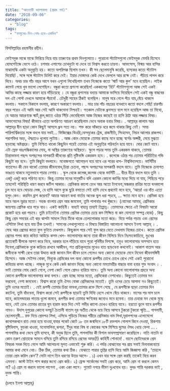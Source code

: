 ```yaml
---
title: "আততায়ী ভালোবাসা (প্রথম পর্ব)"
date: "2018-09-06"
categories: 
  - "blog"
tags: 
  - "ফাগুনের-দিন-শেষ-হবে-একদিন"
---
```


বিসমিল্লাহির রহমানীর রহীম।

ফেইসবুক মাঝে মাঝে ফিরিয়ে নিয়ে যায় তারুণ্যের প্রথম দিনগুলোতে। পুরোনো স্ট্যাটাসগুলো ফেইসবুক মেমরি হিসেবে হোমপেইজে ভেসে ওঠে। চশমার এপাশের চোখদুটো যা দেখে তা বিশ্বাস করতে চায়না। আফসোস, বিস্ময় আর হাসির মাঝামাঝি একটা অনুভূতি হয়। কতো অপরিপক্ক ছিলাম তখন। কী সব ছেলেমানুষি করেছি, হাস্যকর কতো স্ট্যাটাস দিয়েছি! . সঙ্গে সঙ্গে স্ট্যাটাস ডিলিট করে দেই। ইয়ার দোস্তদের কেউ দেখে ফেললে আর রক্ষে নেই। পঁচিয়ে পাগল করে দিবে। অথচ চার পাঁচ বছর আগে যখন এগুলো লিখেছিলাম তখন নিজেকে কতো ‘স্মার্ট আর কুল’ মনে হয়েছিল। লাইক কমেন্ট পেয়ে খুব ভালো লেগেছিল। বন্ধুরা কতো প্রশংসা করেছিল! এককালের ‘হিট’ স্ট্যাটাসগুলো আজ সেই একই আমির কাছে লজ্জার কারণ হয়ে দাঁড়িয়েছে । যে বন্ধুরা প্রশংসার বন্যায় আমাকে ভাসিয়ে দিয়েছিল সেই একই বন্ধু বান্ধবের দল এই পোস্ট দেখলে আমাকে পঁচাবে! . চৌধুরী সাহেব ঠিকই বলেছিল। মানুষ মরে গেলে পঁচে যায়,বেঁচে থাকলে বদলায়। সকালে বিকালে বদলায়, কারণে অকারণে বদলায়। . মাত্র চার পাঁচ বছরের ব্যবধানে কতো বদলে গেছি! চারপাঁচ বছর পরেও এই আমি আর সেই আমি থাকবোনা নিশ্চয়ই। গতকাল যেটাকে ধ্রুবসত্য বলে মনে হয়েছিল আজ তা মিথ্যে, যে আচার আচরণকে স্মার্ট,কুল,জাতে ওঠার সিঁড়ি ভেবেছিলাম আজ নিজের কাছেই তা হাসি ঠাট্টা আর লজ্জার বিষয়। আফসোসের বিষয়! কীভাবে এতো অপরিণত আচরণ করেছিলাম ভেবে অবাক হবার বিষয়। . আল্লাহ্‌র কালাম আর আল্লাহ্‌র দ্বীন ছাড়া কোন কিছুই আসলে ধ্রুব সত্য নয়। শক্ত করে আঁকড়ে ধরে জমে থাকার কিছু নেই। সময় পারিপার্শ্বিকতার সঙ্গে বদলে যায় সবই... ফিজিক্সের থিওরি,ফেসবুকের ট্রেন্ড, রাজনীতি, সিংহাসন, নিয়ন আলোর রাজপথ। পরাশক্তির অহং, ঔদ্ধত্যও ধুলোয় লুটোয়। . আজ কোন মেয়েকে তোমার কাছে মনে হচ্ছে স্বর্গের অপ্সরী, মেয়ে মুগ্ধতা ছড়াচ্ছে অষ্টপ্রহর। তুমি নিশ্চিত থাকো কিছুদিন পরেই তোমার এই অনুভূতির পরিবর্তন হয়ে যাবে। ঘোর কেটে যাবে। এটা স্রেফ বয়ঃসন্ধিকালের মোহ, বা অস্থির তারুণ্যের অস্থিরতা। স্কুলে পড়ার সময় তুমি একরকম থাকবে, তোমার চিন্তাভাবনা পছন্দ অপছন্দের মাপকাঠি জীবনের প্রতি দৃষ্টিভঙ্গি একরকম হবে। . কলেজে ওঠার পর তোমার পরিচিতির গন্ডি কিছুটা বড় হবে। তুমি কিছুটা বদলাবে। মনোজগতে আলোড়ন বয়ে যাবে এর পরের ধাপ- বিশ্ববিদ্যালয়ে। ভার্সিটির বাতাসেও কী যেন থাকে! তোমার জীবনবোধ,চিন্তা চেতনা, পছন্দ অপছন্দের মাপকাঠি বদলে যাবে। তুমি নিজেকে ক্রমাগত ভাঙতে থাকবে নতুনভাবে গড়ার নেশায়। . স্কুল থেকে কলেজ,কলেজ থেকে ভার্সিটি ... ধীরে ধীরে বদলে যাবে তুমি । একটু একটু করে পরিণত হবে। কিন্তু তোমার মনের মানুষটিও যদি এরকম কোনো জার্নির মধ্যে দিয়ে না যায়, পিছিয়ে পড়ে তাহলেই পরিস্থিতি ধারণ করবে জটিল আকার। প্রেমিকার কালো চোখ আর অতো টানবেনা,অন্ধকার রাত্রির মতো ঘনকালো চুল মনে হবে ঘোড়ার লেজ, যে হাসি আগে বুকে ছুরি বসাতো সেই হাসি দেখে প্রথমেই মনে হবে, ‘আরে! ওর দাঁত এতো হলুদ কেন। কয়দিন ব্রাশ করেনা? আচার আচরণ কথা বার্তায় অনেক ভুল ধরা পড়বে, ... ক্ষ্যাত মনে হবে। প্রেমিকা হয়ে যাবে অচল মূদ্রার মতো। সহজ বাংলায় প্রেম আর জমবেনা, তুমি পালাবার পথ খুঁজবে। (বোনেরা আমার, প্রেমিকার জায়গায় প্রেমিক ধরে পড়ে যাও। একই কাহিনী। যাহাই বাহান্ন তাহাই তিপ্পান্ন। তোমাদের ক্ষেত্রে এই বিষয়টা আরো প্রকোট হয়ে ধরা পড়বে। তুমি চাইবেইনা তোমার প্রেমিক তোমার চেয়ে কম শিক্ষিত বা কম যোগ্যতা সম্পন্ন হোক) . কিছু কিছু প্রেম সময়ের এই ঝড় ঝাপটা সামলে নিয়ে টিকে থাকে তেলাপোকার মতো করে। বিয়ে পর্যন্ত গড়ায় এবং প্রেমের এপিটাফ লিখা হয়ে যায় ঠিক তখনই। সামনের লেখাগুলোতে এ বিষয়ে বিস্তারিত আলোচনা আসবে ইনশা আল্লাহ্‌ । . মোহ আর প্রেমের কতো ফুল ফুটতে দেখলাম। কিছুকাল পরে সেই ফুল ঝরে যেতে দেখলাম নিজের চোখে। কতো প্রেমিক প্রেমের শপথ করে কবিতা আউড়ে কসম খেল- ভালোবাসার জন্যে তারা জীবন বিলিয়ে দিবে নিঃসংকোচিত্তে, দুঃখের প্রত্যেকটি দ্বীপকে আপণ করে নিবে, দরকার হলে দাঁড়িয়ে যাবে পুরো পৃথিবীর বিপক্ষে, তবুও ভালোবাসার অসম্মান হতে দিবেনা,প্রেমিকাকে বুকে জড়িয়ে রাখবে আজীবন, শত প্রতিকূলতার মুখেও হাত ছাড়বেনা কখনোই। আকাশ বাতাস আর জমীনকে সাক্ষী রেখে তারা উদ্দাত্ত কন্ঠে জানান দিল জীবন চলে গেলেও অন্য কোনো মেয়েকে মেনে নিবেনা জীবনসঙ্গিনী হিসেবে। আজ সেইসব বোকা, মিথ্যুক প্রেমিকের দল অন্য কোনো রূপসীর চোখে চোখে রেখে সেই একই পুরোনো কবিতার কসম খাচ্ছে। লাজুক মুখে কেউ কেউ জানান দিচ্ছে অন্য কোনো মমতাময়ীর বাচ্চার বাবা হবার শুভ সংবাদ । . ভাই তোমার মোহ কেটে গেলে, নেশা কেটে গেলে প্রেমও হারিয়ে যাবে। তুমি অন্য কোনো ভালোবাসার প্রহরে অন্য কোনো রূপসীকে ভালোবাসার কথা বলবে। প্রেম হচ্ছে মদের মতো, প্রেমিকেরা নেশাখোর। কিছুতেই তোমার মন ভরবেনা, নেশা জমবেনা। বিশ্বাস করো তুমি ঐসব বোকা প্রেমিকদের মতোই। তুমি ওদের চেয়ে আলাদা নও কিছুতেই। তুমি ওদের মতোই। . যেই রূপসী তোমার চিন্তা ভাবনা,তোমার রক্তে মিশে গেছে , যে রূপসীকে ছাড়া তোমার দিন কাটেনা, তুমি বাঁচবেনা, বিশ্বাস করো সেই রূপসীকে ছাড়াই তুমি দিব্যি হেসে খেলে বেঁচে থাকবে। মাসের পর মাস চলে যাবে, ক্যালেন্ডারের পাতায় ধুলো জমবে, রূপসীর কথা তোমার ক্ষণিকের জন্যেও মনে হবেনা। তার চেহারা মন থেকে মুছে যাবে, যেই চোখ তোমার রাতের ঘুম হারাম করে দিত সেই গভীর কালো চোখও হারিয়ে যাবে। হয়তো ভুলে যাবে রূপসীর নামও। উদাস দুপুরের কোনো দলছুট চৈতালী বাতাস দূর অতীত থেকে বয়ে নিয়ে আসবে টুকরো টুকরো স্মৃতি... গাগলামী, ছেলেমানুষী... রক্ত দিয়ে প্রেমপত্র লিখা, এসিডে পুড়িয়ে নিজের শরীরে প্রেমিকার নাম লিখা,দূরালপনের এলোমেলো কথোপকথনে রাত ভোর হয়ে যাওয়া,বাবার পকেট কেটে ১৮ তম জন্মদিনে ১৮টি রক্তলাল গোলাপ কিনে দেওয়া, রিকশায় বৃষ্টিবিলাস, ফুচকা খাওয়া, মনোমালিন্য,ঝগড়া, ইঁদুর মারা বিষ বা কোকের সঙ্গে মিশিয়ে ঘুমের ঔষধ খেয়ে ফেলা ... . পাগলামির কথা ভেবে তুমি হাসবে, কী অবুঝ ছিলে তুমি, পাগলামির কী বিশাল ভাবসম্প্রসারণ করেছিলে। নাতি নাতনি বা কোন তরুণ শ্রোতাকে সামনে বসিয়ে তুমি রসিয়ে রসিয়ে প্রেমের অমর(!) কাহিনী শোনাবে! . বয়সে ছোটদেরকে প্রেম বিষয়ক সবক দিতে গেলে আমি আলোচনা মূলত এভাবেই শুরু করি। এ পর্যন্ত বোঝানোর পর প্রায় সবাই বিনাবাক্যব্যয়ে আমার কথা মেনে নেয়। ঠিক ঠিক, তোমার কথা ঠিক। বোঝাতে পারার তৃপ্তির হাসি দিয়ে আমি জিজ্ঞাসা করি , ‘তাহলে তোরা প্রেম করিস কেন’? মোটা দাগে তিন ধরণের উত্তর আসে- . ১) এখন যার সঙ্গে প্রেম করছি তাকেই বিয়ে করব এমননা। জাস্ট টাইম পাস করার জন্যে প্রেম করি। ২) ফ্রেন্ড সার্কেলের সবাই প্রেম করে, আমি প্রেম না করলে কেমন না? ৩) প্রেম না করলে ভালো লাগেনা , একা একা লাগে। গুমোট নগরে ভীষণ দুঃখবোধ হয়। দুদণ্ড শান্তি দরকার ভাই , দুদন্ড শান্তি।

(চলবে ইনশা আল্লাহ্‌)
